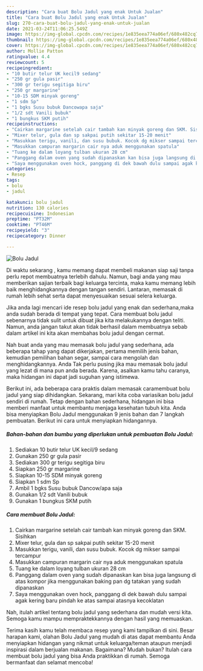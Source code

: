 ```yaml
---
description: "Cara buat Bolu Jadul yang enak Untuk Jualan"
title: "Cara buat Bolu Jadul yang enak Untuk Jualan"
slug: 270-cara-buat-bolu-jadul-yang-enak-untuk-jualan
date: 2021-03-24T11:06:25.549Z
image: https://img-global.cpcdn.com/recipes/1e835eea774a06ef/680x482cq70/bolu-jadul-foto-resep-utama.jpg
thumbnail: https://img-global.cpcdn.com/recipes/1e835eea774a06ef/680x482cq70/bolu-jadul-foto-resep-utama.jpg
cover: https://img-global.cpcdn.com/recipes/1e835eea774a06ef/680x482cq70/bolu-jadul-foto-resep-utama.jpg
author: Mollie Patton
ratingvalue: 4.4
reviewcount: 5
recipeingredient:
- "10 butir telur UK kecil9 sedang"
- "250 gr gula pasir"
- "300 gr terigu segitiga biru"
- "250 gr margarine"
- "10-15 SDM minyak goreng"
- "1 sdm Sp"
- "1 bgks Susu bubuk Dancowapa saja"
- "1/2 sdt Vanili bubuk"
- "1 bungkus SKM putih"
recipeinstructions:
- "Cairkan margarine setelah cair tambah kan minyak goreng dan SKM. Sisihkan"
- "Mixer telur, gula dan sp sakpai putih sekitar 15-20 menit"
- "Masukkan terigu, vanili, dan susu bubuk. Kocok dg mikser sampai tercampur"
- "Masukkan campuran margarin cair nya aduk menggunakan spatula"
- "Tuang ke dalam loyang tulban ukuran 28 cm"
- "Panggang dalam oven yang sudah dipanaskan kan bisa juga langsung di atas kompor jika menggunakan baking pan dg tatakan yang sudah dipanaskan"
- "Saya menggunakan oven hock, panggang di dek bawah dulu sampai agak kering baru pindah ke atas sampai atasnya kecoklatan"
categories:
- Resep
tags:
- bolu
- jadul

katakunci: bolu jadul 
nutrition: 130 calories
recipecuisine: Indonesian
preptime: "PT32M"
cooktime: "PT46M"
recipeyield: "3"
recipecategory: Dinner

---
```



![Bolu Jadul](https://img-global.cpcdn.com/recipes/1e835eea774a06ef/680x482cq70/bolu-jadul-foto-resep-utama.jpg)

Di waktu  sekarang , kamu memang dapat membeli makanan siap saji tanpa perlu repot membuatnya terlebih dahulu. Namun, bagi anda yang mau memberikan sajian terbaik bagi keluarga tercinta, maka kamu memang lebih baik menghidangkannya dengan tangan sendiri. Lantaran, memasak di rumah lebih sehat serta dapat menyesuaikan sesuai selera keluarga.

Jika anda lagi mencari ide resep bolu jadul yang enak dan sederhana,maka anda sudah berada di tempat yang tepat. Cara membuat bolu jadul  sebenarnya tidak sulit untuk dibuat jika kita melakukannya dengan teliti. Namun, anda jangan takut akan tidak berhasil dalam membuatnya 
sebab dalam artikel ini kita akan membahas bolu jadul dengan cermat.  



Nah buat anda yang mau memasak bolu jadul yang sederhana, ada beberapa tahap yang dapat dikerjakan, pertama memilih jenis bahan, kemudian pemilihan bahan segar, sampai cara mengolah dan menghidangkannya. Anda Tak perlu pusing jika mau memasak bolu jadul yang lezat di mana pun anda berada. Karena, asalkan kamu  tahu caranya, maka hidangan ini dapat jadi suguhan yang istimewa.

Berikut ini, ada beberapa cara praktis  dalam memasak caramembuat bolu jadul yang siap dihidangkan. Sekarang, mari kita coba variasikan bolu jadul sendiri di rumah. Tetap dengan bahan sederhana, hidangan ini bisa memberi manfaat untuk membantu menjaga kesehatan tubuh kita. Anda bisa menyiapkan Bolu Jadul menggunakan 9 jenis bahan dan 7 langkah pembuatan. Berikut ini cara untuk menyiapkan hidangannya.

<!--inarticleads1-->

##### Bahan-bahan dan bumbu yang diperlukan untuk pembuatan Bolu Jadul:

1. Sediakan 10 butir telur UK kecil/9 sedang
1. Gunakan 250 gr gula pasir
1. Sediakan 300 gr terigu segitiga biru
1. Siapkan 250 gr margarine
1. Siapkan 10-15 SDM minyak goreng
1. Siapkan 1 sdm Sp
1. Ambil 1 bgks Susu bubuk Dancow/apa saja
1. Gunakan 1/2 sdt Vanili bubuk
1. Gunakan 1 bungkus SKM putih




<!--inarticleads2-->

##### Cara membuat Bolu Jadul:

1. Cairkan margarine setelah cair tambah kan minyak goreng dan SKM. Sisihkan
1. Mixer telur, gula dan sp sakpai putih sekitar 15-20 menit
1. Masukkan terigu, vanili, dan susu bubuk. Kocok dg mikser sampai tercampur
1. Masukkan campuran margarin cair nya aduk menggunakan spatula
1. Tuang ke dalam loyang tulban ukuran 28 cm
1. Panggang dalam oven yang sudah dipanaskan kan bisa juga langsung di atas kompor jika menggunakan baking pan dg tatakan yang sudah dipanaskan
1. Saya menggunakan oven hock, panggang di dek bawah dulu sampai agak kering baru pindah ke atas sampai atasnya kecoklatan




Nah, itulah artikel tentang  bolu jadul  yang sederhana dan mudah versi kita. Semoga kamu mampu mempraktekkannya dengan hasil yang memuaskan. 

Terima kasih kamu telah membaca resep yang kami tampilkan di sini. Besar harapan kami, olahan  Bolu Jadul yang mudah di atas dapat membantu Anda menyiapkan hidangan yang nikmat untuk keluarga/teman ataupun menjadi inspirasi dalam berjualan makanan. Bagaimana? Mudah bukan? Itulah cara membuat bolu jadul yang bisa Anda praktikkan di rumah. Semoga bermanfaat dan selamat mencoba!

